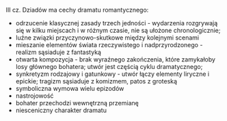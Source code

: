 III cz. Dziadów ma cechy dramatu romantycznego:
- odrzucenie klasycznej zasady trzech jedności - wydarzenia rozgrywają się w kilku miejscach i w różnym czasie, nie są ułożone chronologicznie;
- luźne związki przyczynowo-skutkowe między kolejnymi scenami
- mieszanie elementów świata rzeczywistego i nadprzyrodzonego - realizm sąsiaduje z fantastyką
- otwarta kompozycja - brak wyraźnego zakończenia, które zamykałoby losy głównego bohatera; utwór jest częścią cyklu dramatycznego;
- synkretyzm rodzajowy i gatunkowy - utwór łączy elementy liryczne i epickie; tragizm sąsiaduje z komizmem, patos z groteską
- symboliczna wymowa wielu epizodów
- nastrojowość
- bohater przechodzi wewnętrzną przemianę
- niesceniczny charakter dramatu